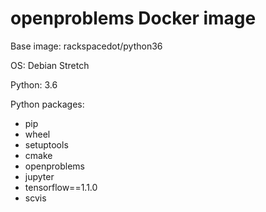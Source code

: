 # openproblems Docker image

Base image: rackspacedot/python36

OS: Debian Stretch

Python: 3.6

Python packages:

* pip
* wheel
* setuptools
* cmake
* openproblems
* jupyter
* tensorflow==1.1.0
* scvis
